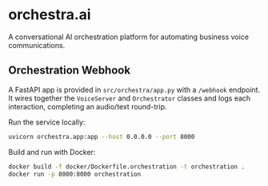 # orchestra.ai
A conversational AI orchestration platform for automating business voice communications.

## Orchestration Webhook
A FastAPI app is provided in `src/orchestra/app.py` with a `/webhook` endpoint. It wires together the `VoiceServer` and `Orchestrator` classes and logs each interaction, completing an audio/text round-trip.

Run the service locally:

```bash
uvicorn orchestra.app:app --host 0.0.0.0 --port 8000
```

Build and run with Docker:

```bash
docker build -f docker/Dockerfile.orchestration -t orchestration .
docker run -p 8000:8000 orchestration
```

